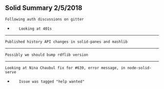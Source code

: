 Solid Summary 2/5/2018
---
    Following auth discussions on gitter
-        Looking at 401s
---
    Published history API changes in solid-panes and mashlib
---
    Possibly we should bump rdflib version
---
    Looking at Nina Chaubul fix for #639, error message, in node-solid-serve
-        Issue was tagged "help wanted"
